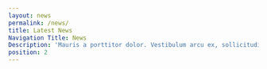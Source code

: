 ```yaml
---
layout: news
permalink: /news/
title: Latest News
Navigation Title: News
Description: 'Mauris a porttitor dolor. Vestibulum arcu ex, sollicitudin sit amet massa ac, pharetra varius felis.'
position: 2
---
```

